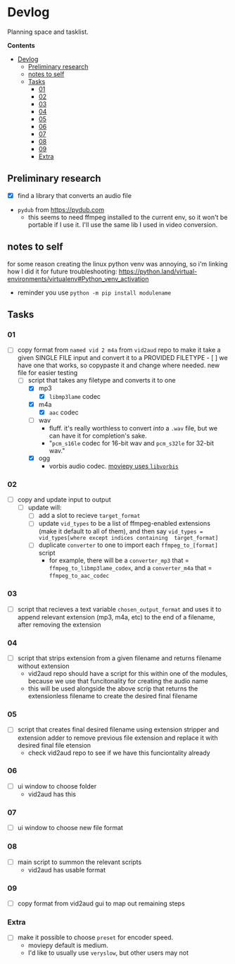 # Devlog

Planning space and tasklist.


**Contents**

- [Devlog](#devlog)
  - [Preliminary research](#preliminary-research)
  - [notes to self](#notes-to-self)
  - [Tasks](#tasks)
    - [01](#01)
    - [02](#02)
    - [03](#03)
    - [04](#04)
    - [05](#05)
    - [06](#06)
    - [07](#07)
    - [08](#08)
    - [09](#09)
    - [Extra](#extra)

## Preliminary research

 - [x] find a library that converts an audio file
 * `pydub` from https://pydub.com
   * this seems to need ffmpeg installed to the current env, so it won't be portable if I use it. I'll use the same lib I used in video conversion.

## notes to self

for some reason creating the linux python venv was annoying, so i'm linking how I did it for future troubleshooting: https://python.land/virtual-environments/virtualenv#Python_venv_activation

* reminder you use `python -m pip install modulename`

## Tasks

### 01

- [ ] copy format from `named vid 2 m4a` from `vid2aud` repo to make it take a given SINGLE FILE input and convert it to a PROVIDED FILETYPE
      - [ ] we have one that works, so copypaste it and change where needed. new file for easier testing
  - [ ] script that takes any filetype and converts it to one
    - [x] mp3
      - [x] `libmp3lame` codec
    - [x] m4a
      - [x] `aac` codec
    - [ ] wav
      - fluff. it's really worthless to convert *into* a `.wav` file, but we can have it for completion's sake.
      - "`pcm_s16le` codec for 16-bit wav and `pcm_s32le` for 32-bit wav."
    - [x] ogg
      - vorbis audio codec. [moviepy uses `libvorbis`](https://zulko.github.io/moviepy/reference/reference/moviepy.video.VideoClip.VideoClip.html)

### 02

  - [ ] copy and update input to output
    - [ ] update will:
      - [ ] add a slot to recieve `target_format`
      - [ ] update `vid_types` to be a list of ffmpeg-enabled extensions (make it default to all of them), and then say `vid_types = vid_types[where except indices containing  target_format]`
      - [ ] duplicate `converter` to one to import each `ffmpeg_to_[format]` script
        -  for example, there will be a `converter_mp3` that = `ffmpeg_to_libmp3lame_codex`, and a `converter_m4a` that = `ffmpeg_to_aac_codec`

### 03

 - [ ] script that recieves a text variable `chosen_output_format` and uses it to append relevant extension (mp3, m4a, etc) to the end of a filename, after removing the extension

### 04

 - [ ] script that strips extension from a given filename and returns filename without extension
   - vid2aud repo should have a script for this within one of the modules, because we use that funcitonality for creating the audio name
   - this will be used alongside the above scrip that returns the extensionless filename to create the desired final filename

### 05

 - [ ] script that creates final desired filename using extension stripper and extension adder to remove previous file extension and replace it with desired final file etension
   - check vid2aud repo to see if we have this funciontality already


### 06

 - [ ] ui window to choose folder
   - vid2aud has this

### 07

 - [ ] ui window to choose new file format

### 08

 - [ ] main script to summon the relevant scripts
   - vid2aud has usable format

### 09

- [ ] copy format from vid2aud gui to map out remaining steps

### Extra

  - [ ] make it possible to choose `preset` for encoder speed.
    - moviepy default is medium.
    - I'd like to usually use `veryslow`, but other users may not